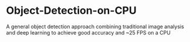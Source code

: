 # Object-Detection-on-CPU
A general object detection approach combining traditional image analysis and deep learning to achieve good accuracy and ~25 FPS on a CPU
